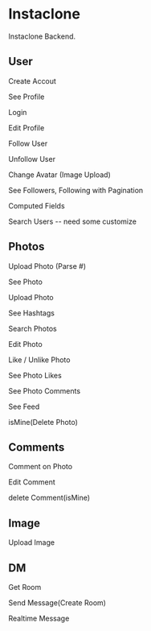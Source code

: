 # Instaclone

Instaclone Backend.

## User

Create Accout

See Profile

Login

Edit Profile

Follow User

Unfollow User

Change Avatar (Image Upload)

See Followers, Following with Pagination

Computed Fields

Search Users
-- need some customize

## Photos

Upload Photo (Parse #)

See Photo

Upload Photo

See Hashtags

Search Photos

Edit Photo

Like / Unlike Photo

See Photo Likes

See Photo Comments

See Feed

isMine(Delete Photo)

## Comments

Comment on Photo

Edit Comment

delete Comment(isMine)

## Image

Upload Image

## DM

Get Room

Send Message(Create Room)

Realtime Message